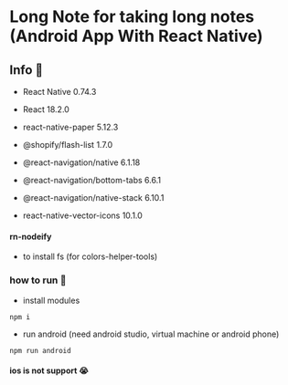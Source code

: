 # Long Note for taking long notes (Android App With React Native)

## Info 📕

- React Native 0.74.3
- React 18.2.0
- react-native-paper 5.12.3
- @shopify/flash-list 1.7.0

- @react-navigation/native 6.1.18
- @react-navigation/bottom-tabs 6.6.1
- @react-navigation/native-stack 6.10.1

- react-native-vector-icons 10.1.0

#### rn-nodeify

- to install fs (for colors-helper-tools)

### how to run 🦾

- install modules

```shell
npm i
```

- run android (need android studio, virtual machine or android phone)

```
npm run android
```

#### ios is not support 😭
